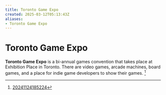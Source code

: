 ```yaml
---
title: Toronto Game Expo
created: 2025-03-12T05:13:43Z
aliases:
- Toronto Game Expo
---
```


# Toronto Game Expo

**Toronto Game Expo** is a bi-annual games convention that takes place at Exhibition Place in Toronto. There are video games, arcade machines, board games, and a place for indie game developers to show their games. [^1]

[^1]: [20241124185224](../blog/20241124185224.md)
